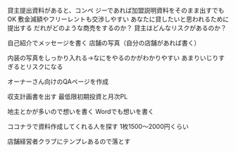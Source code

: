 貸主提出資料があると、コンペ
ジーであれば加盟説明資料をそのまま出すでもOK
敷金減額やフリーレントも交渉しやすい
あなたに貸したいと思われるために提出する
だれがどのような商売をするのか？
貸主はどんなリスクがあるのか？


自己紹介でメッセージを書く
店舗の写真（自分の店舗があれば書く）

内装の写真をしっかり入れる→なにをやるのかがわかりやすい
あまりいじりすぎるとリスクになる

オーナーさん向けのQAページを作成

収支計画書を出す
最低限初期投資と月次PL

地主とかが多いので想いを書く
Wordでも想いを書く

ココナラで資料作成してくれる人を探す
1枚1500〜2000円くらい

店舗経営者クラブにテンプレあるので落とす
